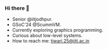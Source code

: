 ### Hi there 👋
- Senior @iitjodhpur.
- GSoC'24 @ScummVM.
- Currently exploring graphics programming.
- Curious about low-level systems. 
- How to reach me: <a href="mailto:tiwari.25@iitj.ac.in">tiwari.25@iitj.ac.in</a>
